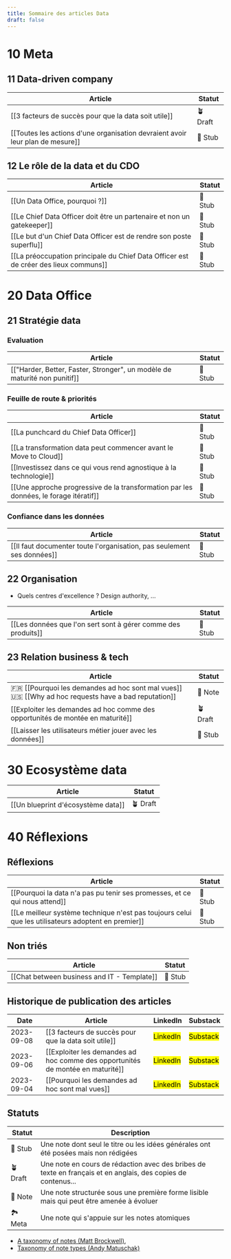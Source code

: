 ```yaml
---
title: Sommaire des articles Data
draft: false
---
```

# 10 Meta 
## 11 Data-driven company 

| Article | Statut |
|--------|---------|
| [[3 facteurs de succès pour que la data soit utile]] | 🪴 Draft |
| [[Toutes les actions d'une organisation devraient avoir leur plan de mesure]] | 🌱 Stub |
## 12 Le rôle de la data et du CDO

| Article | Statut |
|--------|---------|
| [[Un Data Office, pourquoi ?]] | 🌱 Stub |
| [[Le Chief Data Officer doit être un partenaire et non un gatekeeper]] | 🌱 Stub |
| [[Le but d'un Chief Data Officer est de rendre son poste superflu]] | 🌱 Stub |
| [[La préoccupation principale du Chief Data Officer est de créer des lieux communs]] | 🌱 Stub |
# 20 Data Office
## 21 Stratégie data

### Evaluation

| Article | Statut |
|--------|---------|
| [["Harder, Better, Faster, Stronger", un modèle de maturité non punitif]] | 🌱 Stub |
### Feuille de route & priorités

| Article | Statut |
|--------|---------|
| [[La punchcard du Chief Data Officer]] | 🌱 Stub |
| [[La transformation data peut commencer avant le Move to Cloud]] | 🌱 Stub |
| [[Investissez dans ce qui vous rend agnostique à la technologie]] | 🌱 Stub |
| [[Une approche progressive de la transformation par les données, le forage itératif]] | 🌱 Stub | 
### Confiance dans les données

| Article | Statut |
|--------|---------|
| [[Il faut documenter toute l'organisation, pas seulement ses données]] | 🌱 Stub |
## 22 Organisation

* Quels centres d'excellence ? Design authority, ...

| Article | Statut |
|--------|---------|
| [[Les données que l'on sert sont à gérer comme des produits]] | 🌱 Stub |
## 23 Relation business & tech

| Article | Statut |
|--------|---------|
| 🇫🇷 [[Pourquoi les demandes ad hoc sont mal vues]]<br>🇺🇸 [[Why ad hoc requests have a bad reputation]] | 🌲 Note |
| [[Exploiter les demandes ad hoc comme des opportunités de montée en maturité]] | 🪴 Draft |
| [[Laisser les utilisateurs métier jouer avec les données]] | 🌱 Stub |
# 30 Ecosystème data

| Article | Statut |
|--------|---------|
| [[Un blueprint d'écosystème data]] | 🪴 Draft |
# 40 Réflexions
## Réflexions

| Article | Statut |
|--------|---------|
| [[Pourquoi la data n'a pas pu tenir ses promesses, et ce qui nous attend]] | 🌱 Stub |
| [[Le meilleur système technique n'est pas toujours celui que les utilisateurs adoptent en premier]] | 🌱 Stub |
## Non triés

| Article | Statut |
|--------|---------|
| [[Chat between business and IT - Template]] | 🌱 Stub |
## Historique de publication des articles

| Date | Article | LinkedIn | Substack |
|------|--------|----------|-----------|
| 2023-09-08 | [[3 facteurs de succès pour que la data soit utile]] | <mark>LinkedIn</mark> | <mark>Substack</mark> |
| 2023-09-06 | [[Exploiter les demandes ad hoc comme des opportunités de montée en maturité]]| <mark>LinkedIn</mark> | <mark>Substack</mark> |
| 2023-09-04 | [[Pourquoi les demandes ad hoc sont mal vues]] | <mark>LinkedIn</mark> | <mark>Substack</mark> |
## Statuts

| Statut | Description |
|--------|-------------|
| 🌱 Stub | Une note dont seul le titre ou les idées générales ont été posées mais non rédigées |
| 🪴 Draft | Une note en cours de rédaction avec des bribes de texte en français et en anglais, des copies de contenus... | 
| 🌲 Note | Une note structurée sous une première forme lisible mais qui peut être amenée à évoluer |
| 🏞️ Meta | Une note qui s'appuie sur les notes atomiques 


* [A taxonomy of notes (Matt Brockwell)](https://medium.com/@mattbrockwell/a-taxonomy-of-notes-c6fc77aac311), 
* [Taxonomy of note types (Andy Matuschak)](https://notes.andymatuschak.org/Taxonomy_of_note_types)